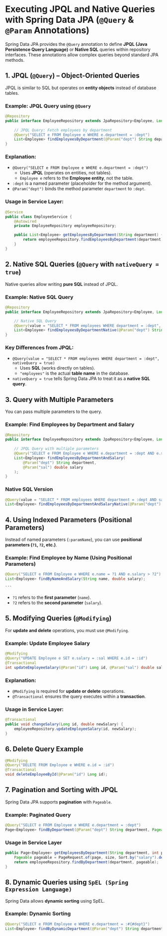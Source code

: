 # Executing JPQL and Native Queries with Spring Data JPA (`@Query` & `@Param` Annotations)

Spring Data JPA provides the `@Query` annotation to define **JPQL (Java Persistence Query Language)** or **Native SQL** queries within repository interfaces. These annotations allow complex queries beyond standard JPA methods.

## **1. JPQL (`@Query`) – Object-Oriented Queries**

JPQL is similar to SQL but operates on **entity objects** instead of database tables.

### **Example: JPQL Query using `@Query`**

```java
@Repository
public interface EmployeeRepository extends JpaRepository<Employee, Long> {
  
    // JPQL Query: Fetch employees by department
    @Query("SELECT e FROM Employee e WHERE e.department = :dept")
    List<Employee> findEmployeesByDepartment(@Param("dept") String department);
}

```

### **Explanation:**

* `@Query("SELECT e FROM Employee e WHERE e.department = :dept")`
  * Uses **JPQL** (operates on entities, not tables).
  * `Employee e` refers to the **Employee entity**, not the table.
* `:dept` is a named parameter (placeholder for the method argument).
* `@Param("dept")` binds the method parameter `department` to `:dept`.

### **Usage in Service Layer:**

```java
@Service
public class EmployeeService {
    @Autowired
    private EmployeeRepository employeeRepository;

    public List<Employee> getEmployeesByDepartment(String department) {
        return employeeRepository.findEmployeesByDepartment(department);
    }
}

```

## **2. Native SQL Queries (`@Query` with `nativeQuery = true`)**

Native queries allow writing **pure SQL** instead of JPQL.

### **Example: Native SQL Query**

```java
@Repository
public interface EmployeeRepository extends JpaRepository<Employee, Long> {

    // Native SQL Query
    @Query(value = "SELECT * FROM employees WHERE department = :dept", nativeQuery = true)
    List<Employee> findEmployeesByDepartmentNative(@Param("dept") String department);
}

```

### **Key Differences from JPQL:**

* `@Query(value = "SELECT * FROM employees WHERE department = :dept", nativeQuery = true)`
  * Uses **SQL** (works directly on tables).
  * `"employees"` is the actual **table name** in the database.
* `nativeQuery = true` tells Spring Data JPA to treat it as a **native SQL query**.

## **3. Query with Multiple Parameters**

You can pass multiple parameters to the query.

### **Example: Find Employees by Department and Salary**

```java
@Repository
public interface EmployeeRepository extends JpaRepository<Employee, Long> {
  
    // JPQL Query with multiple parameters
    @Query("SELECT e FROM Employee e WHERE e.department = :dept AND e.salary > :sal")
    List<Employee> findEmployeesByDepartmentAndSalary(
        @Param("dept") String department,
        @Param("sal") double salary
    );
}

```

### Native SQL Version

```java
@Query(value = "SELECT * FROM employees WHERE department = :dept AND salary > :sal", nativeQuery = true)
List<Employee> findEmployeesByDepartmentAndSalaryNative(@Param("dept") String department, @Param("sal") double salary);

```

## **4. Using Indexed Parameters (Positional Parameters)**

Instead of named parameters (`:paramName`), you can use **positional parameters (`?1`, `?2`, etc.)**.

### **Example: Find Employee by Name (Using Positional Parameters)**

````java
@Query("SELECT e FROM Employee e WHERE e.name = ?1 AND e.salary > ?2")
List<Employee> findByNameAndSalary(String name, double salary);

```
````

* `?1` refers to the **first parameter** (`name`).
* `?2` refers to the **second parameter** (`salary`).

## **5. Modifying Queries (`@Modifying`)**

For **update and delete** operations, you must use `@Modifying`.

### **Example: Update Employee Salary**

```java
@Modifying
@Query("UPDATE Employee e SET e.salary = :sal WHERE e.id = :id")
@Transactional
int updateEmployeeSalary(@Param("id") Long id, @Param("sal") double salary);

```

### **Explanation:**

* `@Modifying` is required for **update or delete** operations.
* `@Transactional` ensures the query executes within a **transaction**.

### **Usage in Service Layer:**

```java
@Transactional
public void changeSalary(Long id, double newSalary) {
    employeeRepository.updateEmployeeSalary(id, newSalary);
}

```

## **6. Delete Query Example**

```java
@Modifying
@Query("DELETE FROM Employee e WHERE e.id = :id")
@Transactional
void deleteEmployeeById(@Param("id") Long id);

```

## **7. Pagination and Sorting with JPQL**

Spring Data JPA supports **pagination** with `Pageable`.

### **Example: Paginated Query**

```java
@Query("SELECT e FROM Employee e WHERE e.department = :dept")
Page<Employee> findByDepartment(@Param("dept") String department, Pageable pageable);

```

### Usage in Service Layer

```java
public Page<Employee> getEmployeesByDepartment(String department, int page, int size) {
    Pageable pageable = PageRequest.of(page, size, Sort.by("salary").descending());
    return employeeRepository.findByDepartment(department, pageable);
}

```

## **8. Dynamic Queries using `SpEL (Spring Expression Language)`**

Spring Data allows **dynamic sorting** using SpEL.

### **Example: Dynamic Sorting**

```java
@Query("SELECT e FROM Employee e WHERE e.department = :#{#dept}")
List<Employee> findByDynamicDepartment(@Param("dept") String department);

```
